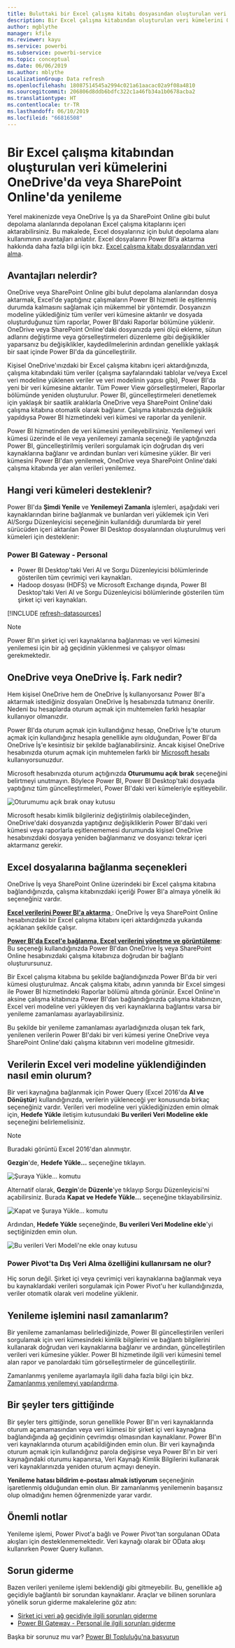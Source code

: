 ```yaml
---
title: Buluttaki bir Excel çalışma kitabı dosyasından oluşturulan veri kümelerini yenileme
description: Bir Excel çalışma kitabından oluşturulan veri kümelerini OneDrive'da veya SharePoint Online'da yenileme
author: mgblythe
manager: kfile
ms.reviewer: kayu
ms.service: powerbi
ms.subservice: powerbi-service
ms.topic: conceptual
ms.date: 06/06/2019
ms.author: mblythe
LocalizationGroup: Data refresh
ms.openlocfilehash: 18087514545a2994c021a61aacac02a9f08a4810
ms.sourcegitcommit: 206806d8ddb6bdfc322c1a46fb34a1b0678acba2
ms.translationtype: HT
ms.contentlocale: tr-TR
ms.lasthandoff: 06/10/2019
ms.locfileid: "66816508"
---
```

# <a name="refresh-a-dataset-created-from-an-excel-workbook-on-onedrive-or-sharepoint-online"></a>Bir Excel çalışma kitabından oluşturulan veri kümelerini OneDrive'da veya SharePoint Online'da yenileme

Yerel makinenizde veya OneDrive İş ya da SharePoint Online gibi bulut depolama alanlarında depolanan Excel çalışma kitaplarını içeri aktarabilirsiniz. Bu makalede, Excel dosyalarınız için bulut depolama alanı kullanımının avantajları anlatılır. Excel dosyalarını Power BI'a aktarma hakkında daha fazla bilgi için bkz. [Excel çalışma kitabı dosyalarından veri alma](service-excel-workbook-files.md).

## <a name="what-are-the-advantages"></a>Avantajları nelerdir?

OneDrive veya SharePoint Online gibi bulut depolama alanlarından dosya aktarmak, Excel'de yaptığınız çalışmaların Power BI hizmeti ile eşitlenmiş durumda kalmasını sağlamak için mükemmel bir yöntemdir. Dosyanızın modeline yüklediğiniz tüm veriler veri kümesine aktarılır ve dosyada oluşturduğunuz tüm raporlar, Power BI'daki Raporlar bölümüne yüklenir. OneDrive veya SharePoint Online'daki dosyanızda yeni ölçü ekleme, sütun adlarını değiştirme veya görselleştirmeleri düzenleme gibi değişiklikler yaparsanız bu değişiklikler, kaydedilmelerinin ardından genellikle yaklaşık bir saat içinde Power BI'da da güncelleştirilir.

Kişisel OneDrive'ınızdaki bir Excel çalışma kitabını içeri aktardığınızda, çalışma kitabındaki tüm veriler (çalışma sayfalarındaki tablolar ve/veya Excel veri modeline yüklenen veriler ve veri modelinin yapısı gibi), Power BI'da yeni bir veri kümesine aktarılır. Tüm Power View görselleştirmeleri, Raporlar bölümünde yeniden oluşturulur. Power BI, güncelleştirmeleri denetlemek için yaklaşık bir saatlik aralıklarla OneDrive veya SharePoint Online'daki çalışma kitabına otomatik olarak bağlanır. Çalışma kitabınızda değişiklik yapıldıysa Power BI hizmetindeki veri kümesi ve raporlar da yenilenir.

Power BI hizmetinden de veri kümesini yenileyebilirsiniz. Yenilemeyi veri kümesi üzerinde el ile veya yenilemeyi zamanla seçeneği ile yaptığınızda Power BI, güncelleştirilmiş verileri sorgulamak için doğrudan dış veri kaynaklarına bağlanır ve ardından bunları veri kümesine yükler. Bir veri kümesini Power BI'dan yenilemek, OneDrive veya SharePoint Online'daki çalışma kitabında yer alan verileri yenilemez. 

## <a name="whats-supported"></a>Hangi veri kümeleri desteklenir?

Power BI'da **Şimdi Yenile** ve **Yenilemeyi Zamanla** işlemleri, aşağıdaki veri kaynaklarından birine bağlanmak ve bunlardan veri yüklemek için Veri Al/Sorgu Düzenleyicisi seçeneğinin kullanıldığı durumlarda bir yerel sürücüden içeri aktarılan Power BI Desktop dosyalarından oluşturulmuş veri kümeleri için desteklenir:  

### <a name="power-bi-gateway---personal"></a>Power BI Gateway - Personal

* Power BI Desktop'taki Veri Al ve Sorgu Düzenleyicisi bölümlerinde gösterilen tüm çevrimiçi veri kaynakları.
* Hadoop dosyası (HDFS) ve Microsoft Exchange dışında, Power BI Desktop'taki Veri Al ve Sorgu Düzenleyicisi bölümlerinde gösterilen tüm şirket içi veri kaynakları.

<!-- Refresh Data sources-->
[!INCLUDE [refresh-datasources](./includes/refresh-datasources.md)]

> [!NOTE]
> Power BI'ın şirket içi veri kaynaklarına bağlanması ve veri kümesini yenilemesi için bir ağ geçidinin yüklenmesi ve çalışıyor olması gerekmektedir.
>
>

## <a name="onedrive-or-onedrive-for-business-whats-the-difference"></a>OneDrive veya OneDrive İş. Fark nedir?

Hem kişisel OneDrive hem de OneDrive İş kullanıyorsanız Power BI'a aktarmak istediğiniz dosyaları OneDrive İş hesabınızda tutmanız önerilir. Nedeni bu hesaplarda oturum açmak için muhtemelen farklı hesaplar kullanıyor olmanızdır.

Power BI'da oturum açmak için kullandığınız hesap, OneDrive İş'te oturum açmak için kullandığınız hesapla genellikle aynı olduğundan, Power BI'da OneDrive İş'e kesintisiz bir şekilde bağlanabilirsiniz. Ancak kişisel OneDrive hesabınızda oturum açmak için muhtemelen farklı bir [Microsoft hesabı](https://account.microsoft.com) kullanıyorsunuzdur.

Microsoft hesabınızda oturum açtığınızda **Oturumumu açık bırak** seçeneğini belirtmeyi unutmayın. Böylece Power BI, Power BI Desktop'taki dosyada yaptığınız tüm güncelleştirmeleri, Power BI'daki veri kümeleriyle eşitleyebilir.  

![Oturumumu açık bırak onay kutusu](media/refresh-excel-file-onedrive/refresh_signin_keepmesignedin.png)

Microsoft hesabı kimlik bilgileriniz değiştirilmiş olabileceğinden, OneDrive'daki dosyanızda yaptığınız değişikliklerin Power BI'daki veri kümesi veya raporlarla eşitlenememesi durumunda kişisel OneDrive hesabınızdaki dosyaya yeniden bağlanmanız ve dosyanızı tekrar içeri aktarmanız gerekir.

## <a name="options-for-connecting-to-excel-file"></a>Excel dosyalarına bağlanma seçenekleri

OneDrive İş veya SharePoint Online üzerindeki bir Excel çalışma kitabına bağlandığınızda, çalışma kitabınızdaki içeriği Power BI'a almaya yönelik iki seçeneğiniz vardır.

[**Excel verilerini Power BI'a aktarma** ](service-excel-workbook-files.md#import-or-connect-to-an-excel-workbook-from-power-bi): OneDrive İş veya SharePoint Online hesabınızdaki bir Excel çalışma kitabını içeri aktardığınızda yukarıda açıklanan şekilde çalışır.

[**Power BI'da Excel'e bağlanma, Excel verilerini yönetme ve görüntüleme**](service-excel-workbook-files.md#one-excel-workbook--two-ways-to-use-it): Bu seçeneği kullandığınızda Power BI'dan OneDrive İş veya SharePoint Online hesabınızdaki çalışma kitabınıza doğrudan bir bağlantı oluşturursunuz.

Bir Excel çalışma kitabına bu şekilde bağlandığınızda Power BI'da bir veri kümesi oluşturulmaz. Ancak çalışma kitabı, adının yanında bir Excel simgesi ile Power BI hizmetindeki Raporlar bölümü altında görünür. Excel Online'ın aksine çalışma kitabınıza Power BI'dan bağlandığınızda çalışma kitabınızın, Excel veri modeline veri yükleyen dış veri kaynaklarına bağlantısı varsa bir yenileme zamanlaması ayarlayabilirsiniz.

Bu şekilde bir yenileme zamanlaması ayarladığınızda oluşan tek fark, yenilenen verilerin Power BI'daki bir veri kümesi yerine OneDrive veya SharePoint Online'daki çalışma kitabının veri modeline gitmesidir.

## <a name="how-do-i-make-sure-data-is-loaded-to-the-excel-data-model"></a>Verilerin Excel veri modeline yüklendiğinden nasıl emin olurum?

Bir veri kaynağına bağlanmak için Power Query (Excel 2016'da **Al ve Dönüştür**) kullandığınızda, verilerin yükleneceği yer konusunda birkaç seçeneğiniz vardır. Verileri veri modeline veri yüklediğinizden emin olmak için, **Hedefe Yükle** iletişim kutusundaki **Bu verileri Veri Modeline ekle** seçeneğini belirlemelisiniz.

> [!NOTE]
> Buradaki görüntü Excel 2016'dan alınmıştır.
>
>

**Gezgin**'de, **Hedefe Yükle…** seçeneğine tıklayın.  

![Şuraya Yükle... komutu](media/refresh-excel-file-onedrive/refresh_loadtodm_1.png)

Alternatif olarak, **Gezgin**'de **Düzenle**'ye tıklayıp Sorgu Düzenleyicisi'ni açabilirsiniz. Burada **Kapat ve Hedefe Yükle...** seçeneğine tıklayabilirsiniz.  

![Kapat ve Şuraya Yükle... komutu](media/refresh-excel-file-onedrive/refresh_loadtodm_2.png)

Ardından, **Hedefe Yükle** seçeneğinde, **Bu verileri Veri Modeline ekle**'yi seçtiğinizden emin olun.  

![Bu verileri Veri Modeli'ne ekle onay kutusu](media/refresh-excel-file-onedrive/refresh_loadtodm_3.png)

### <a name="what-if-i-use-get-external-data-in-power-pivot"></a>Power Pivot'ta Dış Veri Alma özelliğini kullanırsam ne olur?

Hiç sorun değil. Şirket içi veya çevrimiçi veri kaynaklarına bağlanmak veya bu kaynaklardaki verileri sorgulamak için Power Pivot'u her kullandığınızda, veriler otomatik olarak veri modeline yüklenir.

## <a name="how-do-i-schedule-refresh"></a>Yenileme işlemini nasıl zamanlarım?

Bir yenileme zamanlaması belirlediğinizde, Power BI güncelleştirilen verileri sorgulamak için veri kümesindeki kimlik bilgilerini ve bağlantı bilgilerini kullanarak doğrudan veri kaynaklarına bağlanır ve ardından, güncelleştirilen verileri veri kümesine yükler. Power BI hizmetinde ilgili veri kümesini temel alan rapor ve panolardaki tüm görselleştirmeler de güncelleştirilir.

Zamanlanmış yenileme ayarlamayla ilgili daha fazla bilgi için bkz. [Zamanlanmış yenilemeyi yapılandırma](refresh-scheduled-refresh.md).

## <a name="when-things-go-wrong"></a>Bir şeyler ters gittiğinde

Bir şeyler ters gittiğinde, sorun genellikle Power BI'ın veri kaynaklarında oturum açamamasından veya veri kümesi bir şirket içi veri kaynağına bağlandığında ağ geçidinin çevrimdışı olmasından kaynaklanır. Power BI'ın veri kaynaklarında oturum açabildiğinden emin olun. Bir veri kaynağında oturum açmak için kullandığınız parola değişirse veya Power BI'ın bir veri kaynağındaki oturumu kapanırsa, Veri Kaynağı Kimlik Bilgilerini kullanarak veri kaynaklarınızda yeniden oturum açmayı deneyin.

**Yenileme hatası bildirim e-postası almak istiyorum** seçeneğinin işaretlenmiş olduğundan emin olun. Bir zamanlanmış yenilemenin başarısız olup olmadığını hemen öğrenmenizde yarar vardır.

## <a name="important-notes"></a>Önemli notlar

Yenileme işlemi, Power Pivot'a bağlı ve Power Pivot'tan sorgulanan OData akışları için desteklenmemektedir. Veri kaynağı olarak bir OData akışı kullanırken Power Query kullanın.

## <a name="troubleshooting"></a>Sorun giderme

Bazen verileri yenileme işlemi beklendiği gibi gitmeyebilir. Bu, genellikle ağ geçidiyle bağlantılı bir sorundan kaynaklanır. Araçlar ve bilinen sorunlara yönelik sorun giderme makalelerine göz atın:

- [Şirket içi veri ağ geçidiyle ilgili sorunları giderme](service-gateway-onprem-tshoot.md)
- [Power BI Gateway - Personal ile ilgili sorunları giderme](service-admin-troubleshooting-power-bi-personal-gateway.md)

Başka bir sorunuz mu var? [Power BI Topluluğu'na başvurun](http://community.powerbi.com/)

